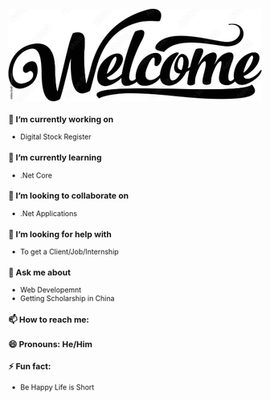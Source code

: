 ![Alt text](https://raw.githubusercontent.com/Zabihawani1433/forclient/refs/heads/main/welcom.jpg)

### 🔭 I’m currently working on 
- Digital Stock Register 

### 🌱 I’m currently learning
- .Net Core

### 👯 I’m looking to collaborate on
- .Net Applications

 ### 🤔 I’m looking for help with 
- To get a Client/Job/Internship
   
### 💬 Ask me about 
- Web Developemnt
- Getting Scholarship in China

### 📫 How to reach me: 
 
### 😄 Pronouns: He/Him

  
### ⚡ Fun fact:
- Be Happy Life is Short

